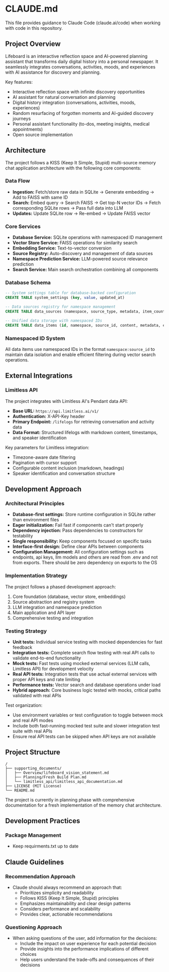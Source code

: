 # CLAUDE.md

This file provides guidance to Claude Code (claude.ai/code) when working with code in this repository.

## Project Overview

Lifeboard is an interactive reflection space and AI-powered planning assistant that transforms daily digital history into a personal newspaper. It seamlessly integrates conversations, activities, moods, and experiences with AI assistance for discovery and planning.

Key features:
- Interactive reflection space with infinite discovery opportunities
- AI assistant for natural conversation and planning
- Digital history integration (conversations, activities, moods, experiences)
- Random resurfacing of forgotten moments and AI-guided discovery journeys
- Personal assistant functionality (to-dos, meeting insights, medical appointments)
- Open source implementation

## Architecture

The project follows a KISS (Keep It Simple, Stupid) multi-source memory chat application architecture with the following core components:

### Data Flow
- **Ingestion:** Fetch/store raw data in SQLite → Generate embedding → Add to FAISS with same ID
- **Search:** Embed query → Search FAISS → Get top-N vector IDs → Fetch corresponding SQLite rows → Pass full data into LLM
- **Updates:** Update SQLite row → Re-embed → Update FAISS vector

### Core Services
- **Database Service:** SQLite operations with namespaced ID management
- **Vector Store Service:** FAISS operations for similarity search
- **Embedding Service:** Text-to-vector conversion
- **Source Registry:** Auto-discovery and management of data sources
- **Namespace Prediction Service:** LLM-powered source relevance prediction
- **Search Service:** Main search orchestration combining all components

### Database Schema
```sql
-- System settings table for database-backed configuration
CREATE TABLE system_settings (key, value, updated_at)

-- Data sources registry for namespace management
CREATE TABLE data_sources (namespace, source_type, metadata, item_count, is_active)

-- Unified data storage with namespaced IDs
CREATE TABLE data_items (id, namespace, source_id, content, metadata, embedding_status)
```

### Namespaced ID System
All data items use namespaced IDs in the format `namespace:source_id` to maintain data isolation and enable efficient filtering during vector search operations.

## External Integrations

### Limitless API
The project integrates with Limitless AI's Pendant data API:
- **Base URL:** `https://api.limitless.ai/v1/`
- **Authentication:** X-API-Key header
- **Primary Endpoint:** `/lifelogs` for retrieving conversation and activity data
- **Data Format:** Structured lifelogs with markdown content, timestamps, and speaker identification

Key parameters for Limitless integration:
- Timezone-aware date filtering
- Pagination with cursor support
- Configurable content inclusion (markdown, headings)
- Speaker identification and conversation structure

## Development Approach

### Architectural Principles
- **Database-first settings:** Store runtime configuration in SQLite rather than environment files
- **Eager initialization:** Fail fast if components can't start properly
- **Dependency injection:** Pass dependencies to constructors for testability
- **Single responsibility:** Keep components focused on specific tasks
- **Interface-first design:** Define clear APIs between components
- **Configuration Management:** All configuration settings such as endpoints, api keys, llm models and others are read from .env and not from exports. There should be zero dependency on exports to the OS

### Implementation Strategy
The project follows a phased development approach:
1. Core foundation (database, vector store, embeddings)
2. Source abstraction and registry system
3. LLM integration and namespace prediction
4. Main application and API layer
5. Comprehensive testing and integration

### Testing Strategy
- **Unit tests:** Individual service testing with mocked dependencies for fast feedback
- **Integration tests:** Complete search flow testing with real API calls to validate end-to-end functionality
- **Mock tests:** Fast tests using mocked external services (LLM calls, Limitless API) for development velocity
- **Real API tests:** Integration tests that use actual external services with proper API keys and rate limiting
- **Performance tests:** Vector search and database operations under load
- **Hybrid approach:** Core business logic tested with mocks, critical paths validated with real APIs

Test organization:
- Use environment variables or test configuration to toggle between mock and real API modes
- Include both fast-running mocked test suite and slower integration test suite with real APIs
- Ensure real API tests can be skipped when API keys are not available

## Project Structure
```
/
├── supporting_documents/
│   ├── Overview/lifeboard_vision_statement.md
│   ├── Planning/Fresh Build Plan.md
│   └── limitless_api/limitless_api_documentation.md
├── LICENSE (MIT License)
└── README.md
```

The project is currently in planning phase with comprehensive documentation for a fresh implementation of the memory chat architecture.

## Development Practices

### Package Management
- Keep requirments.txt up to date

## Claude Guidelines

### Recommendation Approach
- Claude should always recommend an approach that:
  - Prioritizes simplicity and readability
  - Follows KISS (Keep It Simple, Stupid) principles
  - Emphasizes maintainability and clear design patterns
  - Considers performance and scalability
  - Provides clear, actionable recommendations

### Questioning Approach
- When asking questions of the user, add information for the decisions:
  - Include the impact on user experience for each potential decision
  - Provide insights into the performance implications of different choices
  - Help users understand the trade-offs and consequences of their decisions